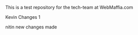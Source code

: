 This is a test repository for the tech-team at WebMaffia.com

Kevin Changes 1

nitin new changes made 
